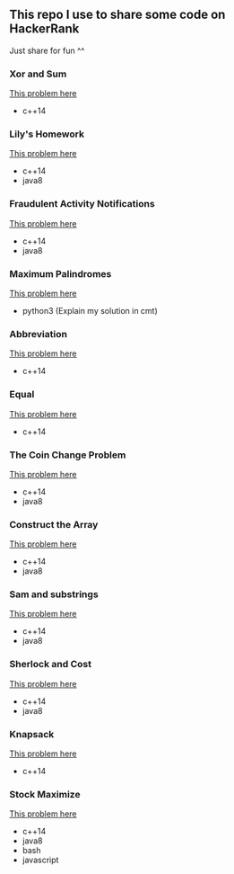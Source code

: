 ## This repo I use to share some code on HackerRank

Just share for fun ^^

### Xor and Sum
[This problem here](https://www.hackerrank.com/challenges/xor-and-sum/problem)
 * c++14

### Lily's Homework
[This problem here](https://www.hackerrank.com/challenges/lilys-homework/problem)
 * c++14
 * java8

### Fraudulent Activity Notifications
[This problem here](https://www.hackerrank.com/challenges/fraudulent-activity-notifications/problem)
 * c++14
 * java8

### Maximum Palindromes
[This problem here](https://www.hackerrank.com/challenges/maximum-palindromes/problem)
 * python3 (Explain my solution in cmt)

### Abbreviation
[This problem here](https://www.hackerrank.com/challenges/abbr/problem)
 * c++14

### Equal
[This problem here](https://www.hackerrank.com/challenges/equal/problem)
 * c++14

### The Coin Change Problem
[This problem here](https://www.hackerrank.com/challenges/coin-change/problem)
 * c++14
 * java8

### Construct the Array
[This problem here](https://www.hackerrank.com/challenges/construct-the-array/problem)
 * c++14
 * java8

### Sam and substrings
[This problem here](https://www.hackerrank.com/challenges/sam-and-substrings/problem)
 * c++14
 * java8

### Sherlock and Cost
[This problem here](https://www.hackerrank.com/challenges/sherlock-and-cost/problem)
 * c++14
 * java8

### Knapsack
[This problem here](https://www.hackerrank.com/challenges/unbounded-knapsack/problem)
 * c++14

### Stock Maximize
[This problem here](https://www.hackerrank.com/challenges/stockmax/problem)
 * c++14
 * java8
 * bash
 * javascript